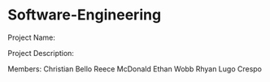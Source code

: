 # Software-Engineering
Project Name:
	

Project Description:
	

Members:
	Christian Bello
	Reece McDonald
	Ethan Wobb
	Rhyan Lugo Crespo